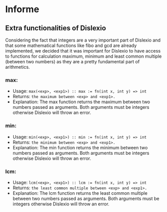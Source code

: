 
# Informe

## Extra functionalities of Dislexio

Considering the fact that integers are a very important part of Dislexio and that some mathematical functions like fibo and gcd are already implemented, we decided that it was important for Dislexio to have access to functions for calculation maximum, minimum and least common multiple (between two numbers) as they are a pretty fundamental part of arithmetics.

### max: 
* Usage: ```max(<exp>, <exp1>) :: max := fn(int x, int y) => int```  
* Returns: ```the maximum between <exp> and <exp1>.```
* Explanation: The max function returns the maximum between two numbers passed as arguments. Both arguments must be integers otherwise Dislexio will throw an error.

### min: 
* Usage: ```min(<exp>, <exp1>) :: min := fn(int x, int y) => int```  
* Returns: ```the minimum between <exp> and <exp1>.```
* Explanation: The min function returns the minimum between two numbers passed as arguments. Both arguments must be integers otherwise Dislexio will throw an error.

### lcm: 
* Usage: ```lcm(<exp>, <exp1>) :: lcm := fn(int x, int y) => int```  
* Returns: ```the least common multiple between <exp> and <exp1>.```
* Explanation: The lcm function returns the least common multiple between two numbers passed as arguments. Both arguments must be integers otherwise Dislexio will throw an error.
